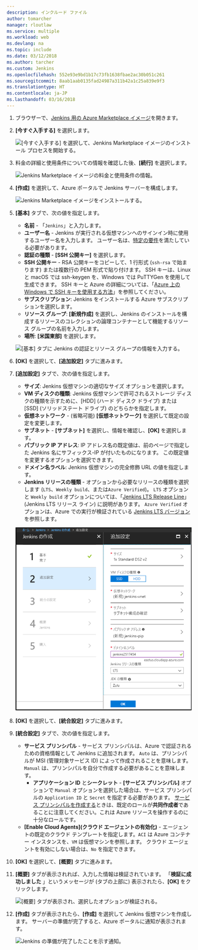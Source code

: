 ```yaml
---
description: インクルード ファイル
author: tomarcher
manager: rloutlaw
ms.service: multiple
ms.workload: web
ms.devlang: na
ms.topic: include
ms.date: 03/12/2018
ms.author: tarcher
ms.custom: Jenkins
ms.openlocfilehash: 552e93e9bd1b17c73fb1638fbae2ac30b051c261
ms.sourcegitcommit: 8aab1aab0135fad24987a311b42a1c25a839e9f3
ms.translationtype: HT
ms.contentlocale: ja-JP
ms.lasthandoff: 03/16/2018
---
```

1. ブラウザーで、[Jenkins 用の Azure Marketplace イメージ](https://azuremarketplace.microsoft.com/marketplace/apps/azure-oss.jenkins?tab=Overview)を開きます。

1. **[今すぐ入手する]** を選択します。

    ![[今すぐ入手する] を選択して、Jenkins Marketplace イメージのインストール プロセスを開始する。](./media/jenkins-install-from-azure-marketplace-image/jenkins-install-get-it-now.png)

1. 料金の詳細と使用条件についての情報を確認した後、**[続行]** を選択します。

    ![Jenkins Marketplace イメージの料金と使用条件の情報。](./media/jenkins-install-from-azure-marketplace-image/jenkins-install-pricing-and-terms.png)

1. **[作成]** を選択して、Azure ポータルで Jenkins サーバーを構成します。 

    ![Jenkins Marketplace イメージをインストールする。](./media/jenkins-install-from-azure-marketplace-image/jenkins-install-create.png)

1. **[基本]** タブで、次の値を指定します。

    - **名前** - 「`Jenkins`」と入力します。
    - **ユーザー名** - Jenkins が実行される仮想マシンへのサインイン時に使用するユーザー名を入力します。 ユーザー名は、[特定の要件](/azure/virtual-machines/linux/faq#what-are-the-username-requirements-when-creating-a-vm)を満たしている必要があります。
    - **認証の種類** - **[SSH 公開キー]** を選択します。
    - **SSH 公開キー** - RSA 公開キーをコピーして、1 行形式 (`ssh-rsa` で始まります) または複数行の PEM 形式で貼り付けます。 SSH キーは、Linux と macOS では ssh-keygen を、Windows では PuTTYGen を使用して生成できます。 SSH キーと Azure の詳細については、「[Azure 上の Windows で SSH キーを使用する方法](/azure/virtual-machines/linux/ssh-from-windows)」を参照してください。
    - **サブスクリプション**: Jenkins をインストールする Azure サブスクリプションを選択します。
    - **リソース グループ**: **[新規作成]** を選択し、Jenkins のインストールを構成するリソースのコレクションの論理コンテナーとして機能するリソース グループの名前を入力します。
    - **場所**: **[米国東部]** を選択します。

    ![[基本] タブに Jenkins の認証とリソース グループの情報を入力する。](./media/jenkins-install-from-azure-marketplace-image/jenkins-configure-basic.png)

1. **[OK]** を選択して、**[追加設定]** タブに進みます。 

1. **[追加設定]** タブで、次の値を指定します。

    - **サイズ**: Jenkins 仮想マシンの適切なサイズ オプションを選択します。
    - **VM ディスクの種類**: Jenkins 仮想マシンで許可されるストレージ ディスクの種類を示すために、[HDD] \(ハード ディスク ドライブ) または [SSD] \(ソリッドステート ドライブ) のどちらかを指定します。
    - **仮想ネットワーク** - (省略可能) **[仮想ネットワーク]** を選択して既定の設定を変更します。
    - **サブネット** - **[サブネット]** を選択し、情報を確認し、**[OK]** を選択します。
    - **パブリック IP アドレス**: IP アドレス名の既定値は、前のページで指定した Jenkins 名にサフィックス-IP が付いたものになります。 この既定値を変更するオプションを選択できます。
    - **ドメイン名ラベル**: Jenkins 仮想マシンの完全修飾 URL の値を指定します。
    - **Jenkins リリースの種類** - オプションから必要なリリースの種類を選択します (`LTS`、`Weekly build`、または`Azure Verified`)。 `LTS` オプションと `Weekly build` オプションについては、「[Jenkins LTS Release Line](https://jenkins.io/download/lts/)」(Jenkins LTS リリース ライン) に説明があります。 `Azure Verified` オプションは、Azure での実行が検証されている [Jenkins LTS バージョン](https://jenkins.io/download/lts/) を参照します。 

    ![[設定] タブで、Jenkins の仮想マシン設定を入力する。](./media/jenkins-install-from-azure-marketplace-image/jenkins-configure-settings.png)

1. **[OK]** を選択して、**[統合設定]** タブに進みます。

1. **[統合設定]** タブで、次の値を指定します。

    - **サービス プリンシパル** - サービス プリンシパルは、Azure で認証されるための資格情報として Jenkins に追加されます。 `Auto` は、プリンシパルが MSI (管理対象サービス ID) によって作成されることを意味します。 `Manual` は、プリンシパルを自分で作成する必要があることを意味します。 
        - **アプリケーション ID** と**シークレット** - **[サービス プリンシパル]** オプションで `Manual` オプションを選択した場合は、サービス プリンシパルの `Application ID` と `Secret` を指定する必要があります。 [サービス プリンシパルを作成する](/cli/azure/create-an-azure-service-principal-azure-cli)ときは、既定のロールが**共同作成者**であることに注意してください。これは Azure リソースを操作するのに十分なロールです。
    - **[Enable Cloud Agents]\(クラウド エージェントの有効化\)** - エージェントの既定のクラウド テンプレートを指定します。`ACI` は Azure コンテナー インスタンスを、`VM` は仮想マシンを参照します。 クラウド エージェントを有効にしない場合は、`No` を指定できます。

1. **[OK]** を選択して、**[概要]** タブに進みます。

1. **[概要]** タブが表示されれば、入力した情報は検証されています。 「**検証に成功しました** 」というメッセージが (タブの上部に) 表示されたら、**[OK]** をクリックします。 

    ![[概要] タブが表示され、選択したオプションが検証される。](./media/jenkins-install-from-azure-marketplace-image/jenkins-configure-summary.png)

1. **[作成]** タブが表示されたら、**[作成]** を選択して Jenkins 仮想マシンを作成します。 サーバーの準備が完了すると、Azure ポータルに通知が表示されます。

    ![Jenkins の準備が完了したことを示す通知。](./media/jenkins-install-from-azure-marketplace-image/jenkins-install-notification.png)